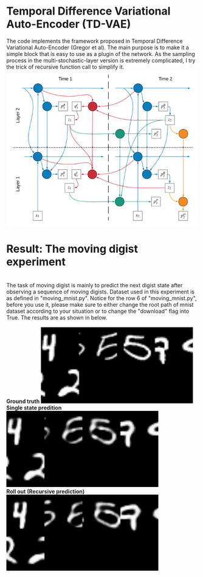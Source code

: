 # Temporal Difference Variational Auto-Encoder (TD-VAE)
The code implements the framework proposed in Temporal Difference Variational Auto-Encoder (Gregor et al).
The main purpose is to make it a simple block that is easy to use as a plugin of the network.
As the sampling process in the multi-stochastic-layer version is extremely complicated, I try the trick of recursive function call to simplify it.
<br/>
![plot](./figures/TDVAE.PNG)
# Result: The moving digist experiment
<br>
The task of moving digist is mainly to predict the next digist state after observing a sequence of moving digists. Dataset used in this experiment is as defined in "moving_mnist.py". Notice for the row 6 of "moving_mnist.py", before you use it, please make sure to either change the root path of mnist dataset according to your situation or to change the "download" flag into True. The results are as shown in below.
<br/>

<br/>
<strong> Ground truth </strong>
<img src="./figures/MD_gt.gif" alt="Italian Trulli" 
 width="400" 
 height="200">
<br/>
<strong> Single state predition</strong>
<img src="./figures/MD_S2S.gif" alt="Italian Trulli"
 width="400" 
 height="200">
<br/>
<strong> Roll out (Recursive prediction)</strong>
<img src="./figures/MD_rollout.gif" alt="Italian Trulli"
 width="400" 
 height="200">
<br/>

